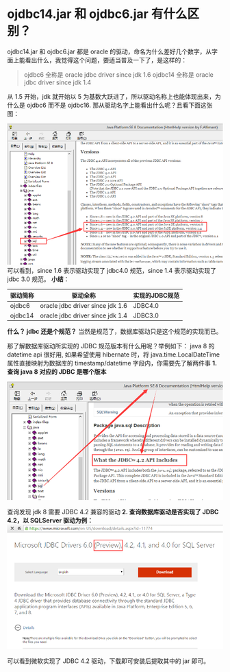# ojdbc14.jar 和 ojdbc6.jar 有什么区别？
ojdbc14.jar 和 ojdbc6.jar 都是 oracle 的驱动，命名为什么差好几个数字，从字面上能看出什么，我觉得这个问题，要适当普及一下了，是这样的：

> ojdbc6 全称是 oracle jdbc driver since jdk 1.6
> ojdbc14 全称是 oracle jdbc driver since jdk 1.4

从 1.5 开始，jdk 就开始以 5 为基数大跃进了，所以驱动名称上也能体现出来，为什么是 ojdbc6 而不是 ojdbc16.
那从驱动名字上能看出什么呢？且看下面这张图：

![jdk_jdbc_relationship](jdk_jdbc_1.png)
可以看到，since 1.6 表示驱动实现了 jdbc4.0 规范，since 1.4 表示驱动实现了 jdbc 3.0 规范。
__小结__：

| 驱动简称 |             驱动全称             | 实现的JDBC规范 |
|----------|----------------------------------|----------------|
| ojdbc6   | oracle jdbc driver since jdk 1.6 | JDBC4.0        |
| ojdbc14  | oracle jdbc driver since jdk 1.4 | JDBC3.0        |

__什么？ jdbc 还是个规范？__
当然是规范了，数据库驱动只是这个规范的实现而已。

那了解数据库驱动所实现的 JDBC 规范版本有什么用呢？举例如下：
java 8 的 datetime api 很好用, 如果希望使用 hibernate 时，将 java.time.LocalDateTime 属性直接映射为数据库的 timestamp/datetime 字段内，你需要先了解两件事
__1. 查询 java 8 对应的 JDBC 是哪个版本__

![jdk_jdbc_relation](jdk_jdbc_2.png)

查询发现 jdk 8 需要 JDBC 4.2 兼容的驱动
__2. 查询数据库驱动是否实现了 JDBC 4.2，以 SQLServer 驱动为例：__
![sql_server_driver_version](sql_server_driver_version.png)

可以看到微软实现了 JDBC 4.2 驱动，下载即可安装后提取其中的 jar 即可。
